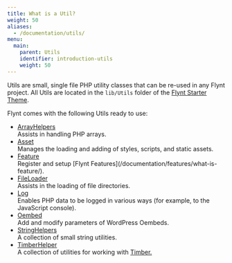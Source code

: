 ```yaml
---
title: What is a Util?
weight: 50
aliases:
  - /documentation/utils/
menu:
  main:
    parent: Utils
    identifier: introduction-utils
    weight: 50
---
```


Utils are small, single file PHP utility classes that can be re-used in any Flynt project. All Utils are located in the `lib/Utils` folder of the [Flynt Starter Theme](https://github.com/flyntwp/flynt-starter-theme/blob/master/lib/Utils).

Flynt comes with the following Utils ready to use:

<div class="alert alert-list">
  <ul>
    <li>
      <a href="https://github.com/flyntwp/flynt-starter-theme/blob/master/lib/Utils/ArrayHelpers.php">ArrayHelpers</a>
      <br>
      Assists in handling PHP arrays.
    </li>
    <li>
      <a href="https://github.com/flyntwp/flynt-starter-theme/blob/master/lib/Utils/Asset.php">Asset</a>
      <br>
      Manages the loading and adding of styles, scripts, and static assets. 
    </li>
    <li>
      <a href="https://github.com/flyntwp/flynt-starter-theme/blob/master/lib/Utils/Feature.php">Feature</a>
      <br>
      Register and setup [Flynt Features](/documentation/features/what-is-feature/).
    </li>
    <li>
      <a href="https://github.com/flyntwp/flynt-starter-theme/blob/master/lib/Utils/FileLoader.php">FileLoader</a>
      <br>
      Assists in the loading of file directories.
    </li>
    <li>
      <a href="https://github.com/flyntwp/flynt-starter-theme/blob/master/lib/Utils/Log.php">Log</a>
      <br>
      Enables PHP data to be logged in various ways (for example, to the JavaScript console).
    </li>
    <li>
      <a href="https://github.com/flyntwp/flynt-starter-theme/blob/master/lib/Utils/Oembed.php">Oembed</a>
      <br>
      Add and modify parameters of WordPress Oembeds.
    </li>
    <li>
      <a href="https://github.com/flyntwp/flynt-starter-theme/blob/master/lib/Utils/StringHelpers.php">StringHelpers</a>
      <br>
      A collection of small string utilities.
    </li>
    <li>
      <a href="https://github.com/flyntwp/flynt-starter-theme/blob/master/lib/Utils/TimberHelper.php">TimberHelper</a>
      <br>
      A collection of utilities for working with <a href="https://github.com/timber/timber/">Timber.</a>
    </li>
  </ul>
</div>
